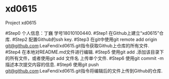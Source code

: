 # xd0615
Project xd0615

#Step0 个人信息：丁巍 学号18010100440.
#Step1 在Github上建立“xd0615”仓库.
#Step2 配置Github的ssh key.
#Step3 在git中使用git remote add origin git@github.com:LeaFend/xd0615.git指令获取Github上仓库的所有文件.
#Step4 在本地对README.md文件进行编辑.
#Step5 使用git add .添加该目录下的所有文件，或者使用git add 文件名 上传单个文件.
#Step6 使用git commit -m 描述本次提交内容的信息.
#Step6 使用git push git@github.com:LeaFend/xd0615.git指令将编辑后的文件上传到Github的仓库.

